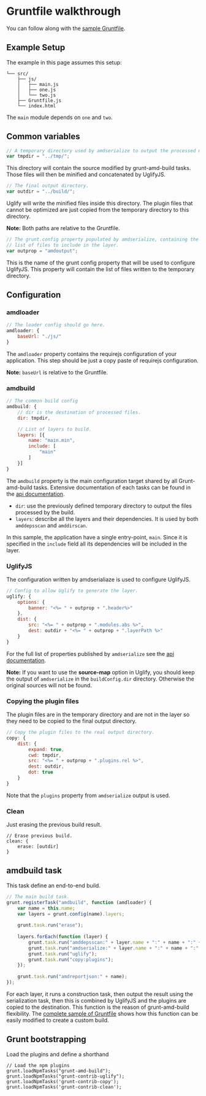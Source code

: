 # Gruntfile walkthrough

You can follow along with the [sample Gruntfile](../samples/Gruntfile.js).

## Example Setup
The example in this page assumes this setup:

```
└── src/
    ├── js/
    │   ├── main.js
    │   ├── one.js
    │   └── two.js
    ├── Gruntfile.js
    └── index.html
```

The `main` module depends on `one` and `two`.

## Common variables
```js
// A temporary directory used by amdserialize to output the processed modules.
var tmpdir = "../tmp/";
```

This directory will contain the source modified by grunt-amd-build tasks.
Those files will then be minified and concatenated by UglifyJS.

```js
// The final output directory.
var outdir = "../build/";
```

Uglify will write the minified files inside this directory.
The plugin files that cannot be optimized are just copied from the temporary directory to this directory.

__Note:__ Both paths are relative to the Gruntfile.

```js
// The grunt.config property populated by amdserialize, containing the
// list of files to include in the layer.
var outprop = "amdoutput";
```

This is the name of the grunt config property that will be used to configure UglifyJS.
This property will contain the list of files written to the temporary directory.

## Configuration
### amdloader

```js
// The loader config should go here.
amdloader: {
	baseUrl: "./js/"
}
```
The `amdloader` property contains the requirejs configuration of your application.
This step should be just a copy paste of requirejs configuration.

__Note:__ `baseUrl` is relative to the Gruntfile.

### amdbuild

```js
// The common build config
amdbuild: {
	// dir is the destination of processed files.
	dir: tmpdir,

	// List of layers to build.
	layers: [{
		name: "main.min",
		include: [
			"main"
		]
	}]
}
```

The `amdbuild` property is the main configuration target shared by all Grunt-amd-build tasks.
Extensive documentation of each tasks can be found in the [api documentation](api/index.md).

* `dir`: use the previously defined temporary directory to output the files processed by the build.
* `layers`: describe all the layers and their dependencies.
	It is used by both `amddepsscan` and `amddirscan`.

In this sample, the application have a single entry-point, `main`.
Since it is specified in the `include` field all its dependencies will be included in the layer.


### UglifyJS

The configuration written by amdserialiaze is used to configure UglifyJS.

```js
// Config to allow Uglify to generate the layer.
uglify: {
    options: {
        banner: "<%= " + outprop + ".header%>"
	},
	dist: {
		src: "<%= " + outprop + ".modules.abs %>",
		dest: outdir + "<%= " + outprop + ".layerPath %>"
	}
}
```
For the full list of properties published by `amdserialize` see the [api documentation](api/amdserialize.md).

__Note:__ If you want to use the __source-map__ option in Uglify, you should keep the output of `amdserialize` in the `buildConfig.dir` directory.
Otherwise the original sources will not be found.

### Copying the plugin files
The plugin files are in the temporary directory and are not in the layer so they need to be copied to the final output directory.

```js
// Copy the plugin files to the real output directory.
copy: {
    dist: {
		expand: true,
		cwd: tmpdir,
		src: "<%= " + outprop + ".plugins.rel %>",
		dest: outdir,
		dot: true
	}
}
```
Note that the `plugins` property from `amdserialize` output is used.

### Clean
Just erasing the previous build result.

```
// Erase previous build.
clean: {
	erase: [outdir]
}
```

## amdbuild task

This task define an end-to-end build.

```js
// The main build task.
grunt.registerTask("amdbuild", function (amdloader) {
	var name = this.name;
	var	layers = grunt.config(name).layers;
	
	grunt.task.run("erase");
	
	layers.forEach(function (layer) {
		grunt.task.run("amddepsscan:" + layer.name + ":" + name + ":" + amdloader);
		grunt.task.run("amdserialize:" + layer.name + ":" + name + ":" + outprop);
		grunt.task.run("uglify");
		grunt.task.run("copy:plugins");
	});
	
	grunt.task.run("amdreportjson:" + name);
});
```

For each layer, it runs a construction task, then output the result using the serialization task, then this is combined by UglifyJS and the plugins are copied to the destination.
This function is the reason of grunt-amd-build flexibility.
The [complete sample of Gruntfile](../samples/Gruntfile-full.js) shows how this function can be easily modified to create a custom build.
 
## Grunt bootstrapping

Load the plugins and define a shorthand 

```
// Load the npm plugins
grunt.loadNpmTasks("grunt-amd-build");
grunt.loadNpmTasks("grunt-contrib-uglify");
grunt.loadNpmTasks('grunt-contrib-copy');
grunt.loadNpmTasks('grunt-contrib-clean');

```


